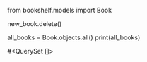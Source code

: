 from bookshelf.models import Book

new_book.delete()

all_books = Book.objects.all()
print(all_books)

#<QuerySet []>